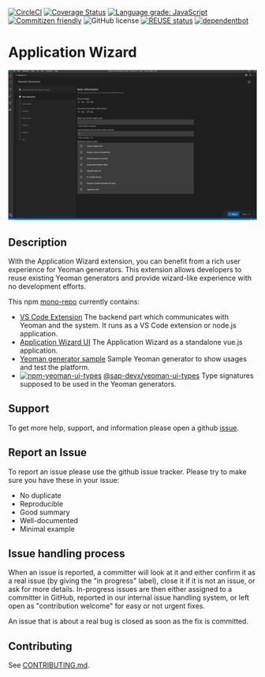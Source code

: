 [![CircleCI](https://circleci.com/gh/SAP/yeoman-ui.svg?style=svg)](https://circleci.com/gh/SAP/yeoman-ui)
[![Coverage Status](https://coveralls.io/repos/github/SAP/yeoman-ui/badge.svg?branch=master)](https://coveralls.io/github/SAP/yeoman-ui?branch=master)
[![Language grade: JavaScript](https://img.shields.io/lgtm/grade/javascript/g/SAP/yeoman-ui.svg?logo=lgtm&logoWidth=18)](https://lgtm.com/projects/g/SAP/yeoman-ui/context:javascript)
[![Commitizen friendly](https://img.shields.io/badge/commitizen-friendly-brightgreen.svg)](http://commitizen.github.io/cz-cli/)
![GitHub license](https://img.shields.io/badge/license-Apache_2.0-blue.svg)
[![REUSE status](https://api.reuse.software/badge/github.com/SAP/yeoman-ui)](https://api.reuse.software/info/github.com/SAP/yeoman-ui)
[![dependentbot](https://api.dependabot.com/badges/status?host=github&repo=SAP/yeoman-ui)](https://dependabot.com/)

# Application Wizard

![](screenshot.png)

## Description

With the Application Wizard extension, you can benefit from a rich user experience for Yeoman generators. This extension allows developers to reuse existing Yeoman generators and provide wizard-like experience with no development efforts.

This npm [mono-repo][mono-repo] currently contains:

- [VS Code Extension](./packages/backend) The backend part which communicates with Yeoman and the system. It runs as a VS Code extension or node.js application.
- [Application Wizard UI](./packages/frontend) The Application Wizard as a standalone vue.js application.
- [Yeoman generator sample](./packages/generator-foodq) Sample Yeoman generator to show usages and test the platform.
- [![npm-yeoman-ui-types][npm-yeoman-ui-types-image]][npm-yeoman-ui-types-url] [@sap-devx/yeoman-ui-types](./packages/types) Type signatures supposed to be used in the Yeoman generators.

[npm-yeoman-ui-types-image]: https://img.shields.io/npm/v/@sap-devx/yeoman-ui-types.svg
[npm-yeoman-ui-types-url]: https://www.npmjs.com/package/@sap-devx/yeoman-ui-types

## Support

To get more help, support, and information please open a github [issue](https://github.com/SAP/yeoman-ui/issues).

## Report an Issue

To report an issue please use the github issue tracker. Please try to make sure you have these in your issue:

- No duplicate
- Reproducible
- Good summary
- Well-documented
- Minimal example

## Issue handling process

When an issue is reported, a committer will look at it and either confirm it as a real issue (by giving the "in progress" label), close it if it is not an issue, or ask for more details. In-progress issues are then either assigned to a committer in GitHub, reported in our internal issue handling system, or left open as "contribution welcome" for easy or not urgent fixes.

An issue that is about a real bug is closed as soon as the fix is committed.

## Contributing

See [CONTRIBUTING.md](./CONTRIBUTING.md).

[mono-repo]: https://github.com/babel/babel/blob/master/doc/design/monorepo.md
